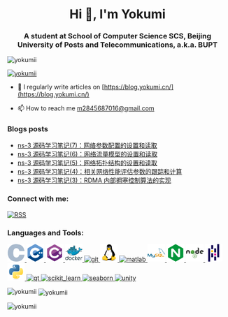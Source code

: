 <h1 align="center">Hi 👋, I'm Yokumi</h1>
<h3 align="center">A student at School of Computer Science SCS, Beijing University of Posts and Telecommunications, a.k.a. BUPT</h3>

<p align="left"> <img src="https://komarev.com/ghpvc/?username=yokumii&label=Profile%20views&color=0e75b6&style=flat" alt="yokumii" /> </p>

<p align="left"> <a href="https://github.com/ryo-ma/github-profile-trophy"><img src="https://github-profile-trophy.vercel.app/?username=yokumii" alt="yokumii" /></a> </p>

- 📝 I regularly write articles on [https://blog.yokumi.cn/](https://blog.yokumi.cn/)

- 📫 How to reach me [m2845687016@gmail.com](mailto:m2845687016@gmail.com)

### Blogs posts
<!-- BLOG-POST-LIST:START -->
- [ns-3 源码学习笔记&lpar;7&rpar;：网络参数配置的设置和读取](https://blog.yokumi.cn/2025/07/18/ns-3%20%E6%BA%90%E7%A0%81%E5%AD%A6%E4%B9%A0%E7%AC%94%E8%AE%B0(7)%EF%BC%9A%E7%BD%91%E7%BB%9C%E5%8F%82%E6%95%B0%E9%85%8D%E7%BD%AE%E7%9A%84%E8%AE%BE%E7%BD%AE%E5%92%8C%E8%AF%BB%E5%8F%96/)
- [ns-3 源码学习笔记&lpar;6&rpar;：网络流量模型的设置和读取](https://blog.yokumi.cn/2025/07/18/ns-3%20%E6%BA%90%E7%A0%81%E5%AD%A6%E4%B9%A0%E7%AC%94%E8%AE%B0(6)%EF%BC%9A%E7%BD%91%E7%BB%9C%E6%B5%81%E9%87%8F%E6%A8%A1%E5%9E%8B%E7%9A%84%E8%AE%BE%E7%BD%AE%E5%92%8C%E8%AF%BB%E5%8F%96/)
- [ns-3 源码学习笔记&lpar;5&rpar;：网络拓扑结构的设置和读取](https://blog.yokumi.cn/2025/07/18/ns-3%20%E6%BA%90%E7%A0%81%E5%AD%A6%E4%B9%A0%E7%AC%94%E8%AE%B0(5)%EF%BC%9A%E7%BD%91%E7%BB%9C%E6%8B%93%E6%89%91%E7%BB%93%E6%9E%84%E7%9A%84%E8%AE%BE%E7%BD%AE%E5%92%8C%E8%AF%BB%E5%8F%96/)
- [ns-3 源码学习笔记&lpar;4&rpar;：相关网络性能评估参数的跟踪和计算](https://blog.yokumi.cn/2025/07/17/ns-3%20%E6%BA%90%E7%A0%81%E5%AD%A6%E4%B9%A0%E7%AC%94%E8%AE%B0(4)%EF%BC%9A%E7%9B%B8%E5%85%B3%E7%BD%91%E7%BB%9C%E6%80%A7%E8%83%BD%E8%AF%84%E4%BC%B0%E5%8F%82%E6%95%B0%E7%9A%84%E8%B7%9F%E8%B8%AA%E5%92%8C%E8%AE%A1%E7%AE%97/)
- [ns-3 源码学习笔记&lpar;3&rpar;：RDMA 内部拥塞控制算法的实现](https://blog.yokumi.cn/2025/07/16/ns-3%20%E6%BA%90%E7%A0%81%E5%AD%A6%E4%B9%A0%E7%AC%94%E8%AE%B0(3)%EF%BC%9ARDMA%20%E5%86%85%E9%83%A8%E6%8B%A5%E5%A1%9E%E6%8E%A7%E5%88%B6%E7%AE%97%E6%B3%95%E7%9A%84%E5%AE%9E%E7%8E%B0/)
<!-- BLOG-POST-LIST:END -->

<h3 align="left">Connect with me:</h3>
<p align="left">
<a href="https://blog.yokumi.cn/atom.xml" target="blank">
    <img align="center" src="https://raw.githubusercontent.com/rahuldkjain/github-profile-readme-generator/master/src/images/icons/Social/rss.svg" alt="RSS" height="30" width="40" /></a>
</p>

<h3 align="left">Languages and Tools:</h3>
<p align="left"> <a href="https://www.cprogramming.com/" target="_blank" rel="noreferrer"> <img src="https://raw.githubusercontent.com/devicons/devicon/master/icons/c/c-original.svg" alt="c" width="40" height="40"/> </a> <a href="https://www.w3schools.com/cpp/" target="_blank" rel="noreferrer"> <img src="https://raw.githubusercontent.com/devicons/devicon/master/icons/cplusplus/cplusplus-original.svg" alt="cplusplus" width="40" height="40"/> </a> <a href="https://www.w3schools.com/cs/" target="_blank" rel="noreferrer"> <img src="https://raw.githubusercontent.com/devicons/devicon/master/icons/csharp/csharp-original.svg" alt="csharp" width="40" height="40"/> </a> <a href="https://www.docker.com/" target="_blank" rel="noreferrer"> <img src="https://raw.githubusercontent.com/devicons/devicon/master/icons/docker/docker-original-wordmark.svg" alt="docker" width="40" height="40"/> </a> <a href="https://git-scm.com/" target="_blank" rel="noreferrer"> <img src="https://www.vectorlogo.zone/logos/git-scm/git-scm-icon.svg" alt="git" width="40" height="40"/> </a> <a href="https://www.linux.org/" target="_blank" rel="noreferrer"> <img src="https://raw.githubusercontent.com/devicons/devicon/master/icons/linux/linux-original.svg" alt="linux" width="40" height="40"/> </a> <a href="https://www.mathworks.com/" target="_blank" rel="noreferrer"> <img src="https://upload.wikimedia.org/wikipedia/commons/2/21/Matlab_Logo.png" alt="matlab" width="40" height="40"/> </a> <a href="https://www.mysql.com/" target="_blank" rel="noreferrer"> <img src="https://raw.githubusercontent.com/devicons/devicon/master/icons/mysql/mysql-original-wordmark.svg" alt="mysql" width="40" height="40"/> </a> <a href="https://www.nginx.com" target="_blank" rel="noreferrer"> <img src="https://raw.githubusercontent.com/devicons/devicon/master/icons/nginx/nginx-original.svg" alt="nginx" width="40" height="40"/> </a> <a href="https://nodejs.org" target="_blank" rel="noreferrer"> <img src="https://raw.githubusercontent.com/devicons/devicon/master/icons/nodejs/nodejs-original-wordmark.svg" alt="nodejs" width="40" height="40"/> </a> <a href="https://pandas.pydata.org/" target="_blank" rel="noreferrer"> <img src="https://raw.githubusercontent.com/devicons/devicon/2ae2a900d2f041da66e950e4d48052658d850630/icons/pandas/pandas-original.svg" alt="pandas" width="40" height="40"/> </a> <a href="https://www.python.org" target="_blank" rel="noreferrer"> <img src="https://raw.githubusercontent.com/devicons/devicon/master/icons/python/python-original.svg" alt="python" width="40" height="40"/> </a> <a href="https://www.qt.io/" target="_blank" rel="noreferrer"> <img src="https://upload.wikimedia.org/wikipedia/commons/0/0b/Qt_logo_2016.svg" alt="qt" width="40" height="40"/> </a> <a href="https://scikit-learn.org/" target="_blank" rel="noreferrer"> <img src="https://upload.wikimedia.org/wikipedia/commons/0/05/Scikit_learn_logo_small.svg" alt="scikit_learn" width="40" height="40"/> </a> <a href="https://seaborn.pydata.org/" target="_blank" rel="noreferrer"> <img src="https://seaborn.pydata.org/_images/logo-mark-lightbg.svg" alt="seaborn" width="40" height="40"/> </a> <a href="https://unity.com/" target="_blank" rel="noreferrer"> <img src="https://www.vectorlogo.zone/logos/unity3d/unity3d-icon.svg" alt="unity" width="40" height="40"/> </a> </p>

<p><img align="left" src="https://github-readme-stats.vercel.app/api/top-langs?username=yokumii&show_icons=true&locale=en&layout=compact" alt="yokumii" /></p>

<p>&nbsp;<img align="center" src="https://github-readme-stats.vercel.app/api?username=yokumii&show_icons=true&locale=en" alt="yokumii" /></p>

<p><img align="center" src="https://github-readme-streak-stats.herokuapp.com/?user=yokumii&" alt="yokumii" /></p>

